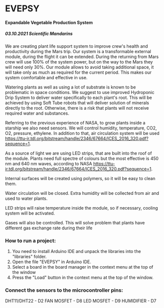 
# EVEPSY

#### Expandable Vegetable Production System

##### 03.10.2021	Scientific Mandarins

We are creating plant life support system to improve crew's health and productivity during the Mars trip. Our system is a transformable external module, during the flight it can be extended. During the returning from Mars crew will use 100% of the system power, but on the way to the Mars they will need only 30%. Our module allows to avoid taking additional space, it will take only as much as required for the current period. This makes our system comfortable and effective in use.

Watering plants as well as using a lot of substrate is known to be problematic in space conditions. We suggest to use improved Hydroponic Drip System to deliver water specifically to each plant's root. This will be achieved by using Soft Tube robots that will deliver solution of minerals directly to the root. Otherwise, there is a risk that plants will not receive required water and substances.

Referring to the previous experience of NASA, to grow plants inside a starship we also need sensors. We will control humidity, temperature, CO2, O2, pressure, ethylene. In addition to that, air circulation system will be used https://ttu-ir.tdl.org/bitstream/handle/2346/67664/ICES_2016_320.pdf?sequence=1.

As a source of light we are using LED strips, that are built into the roof of the module. Plants need full spectre of colours but the most effective is 450 nm and 640 nm waves, according to NASA https://ttu-ir.tdl.org/bitstream/handle/2346/67664/ICES_2016_320.pdf?sequence=1.

Internal surfaces will be created using polymers, so it will be easy to clean them.

Water circulation will be closed. Extra humidity will be collected from air and used to water plants.

LED strips will raise temperature inside the module, so if necessary, cooling system will be activated.

Gases will also be controlled. This will solve problem that plants have different gas exchange rate during their life

### How to run a project:
  1. You need to install Arduino IDE and unpack 
     the libraries into the "libraries" folder.
  2. Open the file "EVEPSY" in Arduino IDE.
  3. Select a board in the board manager in the 
     context menu at the top of the window
  4. Press the "Load" button in the context 
     menu at the top of the window.

### Connect the sensors to the microcontroller pins:
   DHT11/DHT22 - D2
   FAN MOSFET  - D8
   LED MOSFET  - D9
   HUMIDIFIER  - D7

